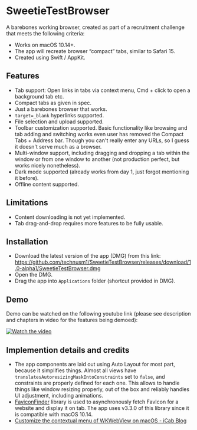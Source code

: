 # SweetieTestBrowser
A barebones working browser, created as part of a recruitment challenge that meets the following criteria:
- Works on macOS 10.14+.
- The app will recreate browser “compact” tabs, similar to Safari 15.
- Created using Swift / AppKit.

## Features
- Tab support: Open links in tabs via context menu, Cmd + click to open a background tab etc.
- Compact tabs as given in spec.
- Just a barebones browser that works.
- `target=_blank` hyperlinks supported.
- File selection and upload supported.
- Toolbar customization supported. Basic functionality like browsing and tab adding and switching works even user has removed the Compact Tabs + Address bar. Though you can't really enter any URLs, so I guess it doesn't serve much as a browser.
- Multi-window support, including dragging and dropping a tab within the window or from one window to another (not production perfect, but works nicely nonetheless).
- Dark mode supported (already works from day 1, just forgot mentioning it before).
- Offline content supported.

## Limitations
- Content downloading is not yet implemented.
- Tab drag-and-drop requires more features to be fully usable.

## Installation
- Download the latest version of the app (DMG) from this link: https://github.com/technusm1/SweetieTestBrowser/releases/download/1.0-alpha1/SweetieTestBrowser.dmg
- Open the DMG.
- Drag the app into `Applications` folder (shortcut provided in DMG).

## Demo
Demo can be watched on the following youtube link (please see description and chapters in video for the features being demoed):

[![Watch the video](https://img.youtube.com/vi/MwlMwmiVcAs/default.jpg)](https://youtu.be/MwlMwmiVcAs)

## Implemention details and credits
- The app components are laid out using Auto Layout for most part, because it simplifies things. Almost all views have `translatesAutoresizingMaskIntoConstraints` set to `false`, and constraints are properly defined for each one. This allows to handle things like window resizing properly, out of the box and reliably handles UI adjustment, including animations.
- [FaviconFinder](https://github.com/will-lumley/FaviconFinder/) library is used to asynchronously fetch FavIcon for a website and display it on tab. The app uses v3.3.0 of this library since it is compatible with macOS 10.14.
- [Customize the contextual menu of WKWebView on macOS - iCab Blog](https://icab.de/blog/2022/06/12/customize-the-contextual-menu-of-wkwebview-on-macos/)
